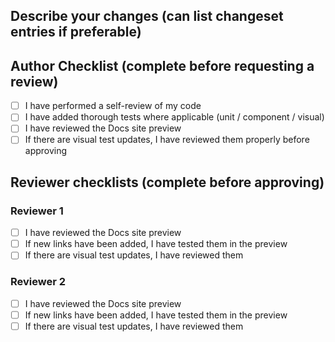 ## Describe your changes (can list changeset entries if preferable)


## Author Checklist (complete before requesting a review)
- [ ] I have performed a self-review of my code
- [ ] I have added thorough tests where applicable (unit / component / visual)
- [ ] I have reviewed the Docs site preview
- [ ] If there are visual test updates, I have reviewed them properly before approving

## Reviewer checklists (complete before approving)
### Reviewer 1
- [ ] I have reviewed the Docs site preview
- [ ] If new links have been added, I have tested them in the preview
- [ ] If there are visual test updates, I have reviewed them

### Reviewer 2
- [ ] I have reviewed the Docs site preview
- [ ] If new links have been added, I have tested them in the preview
- [ ] If there are visual test updates, I have reviewed them
